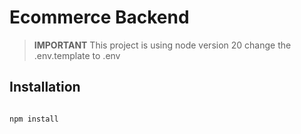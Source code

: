# Ecommerce Backend 

> **IMPORTANT**
> This project is using node version 20
> change the .env.template to .env

## Installation

```bash

npm install

```


